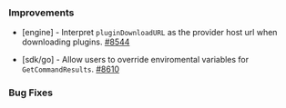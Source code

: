 ### Improvements

- [engine] - Interpret `pluginDownloadURL` as the provider host url when
  downloading plugins.
  [#8544](https://github.com/pulumi/pulumi/pull/8544)

- [sdk/go] - Allow users to override enviromental variables for `GetCommandResults`.
  [#8610](https://github.com/pulumi/pulumi/pull/8610)

### Bug Fixes

